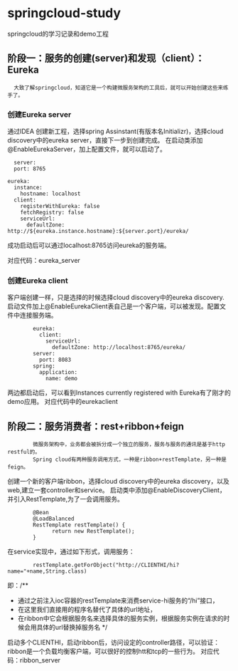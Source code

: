# springcloud-study
springcloud的学习记录和demo工程

## 阶段一：服务的创建(server)和发现（client）：Eureka
      大致了解springcloud，知道它是一个构建微服务架构的工具后，就可以开始创建这些来练手了。
      
### 创建Eureka server

通过IDEA 创建新工程，选择spring Assinstant(有版本名Initializr)，选择cloud discovery中的eureka server，直接下一步到创建完成。
在启动类添加@EnableEurekaServer，加上配置文件，就可以启动了。

      server:
      port: 8765

    eureka:
      instance:
        hostname: localhost
      client:
        registerWithEureka: false
        fetchRegistry: false
        serviceUrl:
          defaultZone: http://${eureka.instance.hostname}:${server.port}/eureka/

成功启动后可以通过localhost:8765访问eureka的服务端。

对应代码：eureka_server

### 创建Eureka client
客户端创建一样，只是选择的时候选择cloud discovery中的eureka discovery.
启动文件加上@EnableEurekaClient表自己是一个客户端，可以被发现。配置文件中连接服务端。

            eureka:
              client:
                serviceUrl:
                  defaultZone: http://localhost:8765/eureka/
            server:
              port: 8083
            spring:
              application:
                name: demo

两边都启动后，可以看到Instances currently registered with Eureka有了刚才的demo应用。
对应代码中的eurekaclient


## 阶段二：服务消费者：rest+ribbon+feign
            微服务架构中，业务都会被拆分成一个独立的服务，服务与服务的通讯是基于http restful的。
            Spring cloud有两种服务调用方式，一种是ribbon+restTemplate，另一种是feign。

创建一个新的客户端ribbon，选择cloud discovery中的eureka discovery，以及web,建立一套controller和service。
启动类中添加@EnableDiscoveryClient，并引入RestTemplate,为了一会调用服务。

            @Bean
            @LoadBalanced
            RestTemplate restTemplate() {
                  return new RestTemplate();
            }

在service实现中，通过如下形式，调用服务：

            restTemplate.getForObject("http://CLIENTHI/hi?name="+name,String.class)
即：/**
   * 通过之前注入ioc容器的restTemplate来消费service-hi服务的“/hi”接口，
   * 在这里我们直接用的程序名替代了具体的url地址，
   * 在ribbon中它会根据服务名来选择具体的服务实例，根据服务实例在请求的时候会用具体的url替换掉服务名
   */

启动多个CLIENTHI，启动ribbon后，访问设定的controller路径，可以验证：ribbon是一个负载均衡客户端，可以很好的控制htt和tcp的一些行为。
对应代码：ribbon_server
